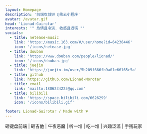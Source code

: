 ```yaml
---
layout: Homepage
description: '前端攻城狮 @乘云小程序'
avatar: /avatar.gif
head: 'Lionad-Guirotar'
interests: '" 热情且冷淡, 敏感且迟钝 "'
socials:
  - title: netease-music
    link: 'https://music.163.com/#/user/home?id=64236446'
    icon: '/icons/netease.jpg'
  - title: douban
    link: 'https://www.douban.com/people/lionad/'
    icon: '/icons/douban.jpg'
  - title: juejin
    link: 'https://juejin.im/user/5b209f666fb9a01e66165c5a'
  - title: github
    link: https://github.com/Lionad-Morotar
  - title: email
    link: 'mailto:1806234223@qq.com'
  - title: bilibili
    link: 'https://space.bilibili.com/6626299'
    icon: '/icons/bilibili.gif'

footer: Lionad-Guirotar / Made with 💗
---
```


砸键盘前端 | 砸吉他 | 午夜恶魔 | 听一堆 | 吃一堆 | 兴趣泛滥 | 手残玩家

<Font-Subfonts-1399044560 />
